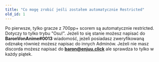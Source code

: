 ```yaml
---
title: "Co mogę zrobić jeśli zostałem automatycznie Restricted"	
old_id: 1
---
```

Po pierwsze, tylko gracze z 700pp+ scorem są automatycznie restricted. Dotyczy to tylko trybu "Osu!". Jeżeli to się stanie możesz napisać do **BaronVonAnime#0013** wiadomość, jeżeli posiadasz zweryfikowaną odznakę również możesz napisac do innych Adminów. Jeżeli nie masz discorda możesz napisać do **baron@enjuu.click** ale sprawdza to tylko w każdy piątek.

